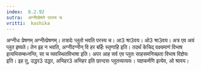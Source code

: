 ```yaml
---
index:  8.2.92
sutra:  अग्नीत्प्रेषणे परस्य च
vritti:  kashika 
---
```


अग्नीधः प्रेषणम् अग्नीत्प्रेषणम्। तत्रादेः प्लुतो भवति परस्य च। आ3 श्रा3वय। ओ3 श्रा3वय। अत्र एव अयं प्लुत इष्यते। तेन इह न भवति, अग्नीदग्नीन् वि हर बर्हिः स्तृणाहि इति। तदर्थं केचिद् वक्ष्यमाणं विभाष इत्यभिसम्बध्नन्ति, सा च व्यवस्थितविभाषा इति। अपर आह सर्व एव प्लुतः साहसमनिच्छता विभाष विज्ञेयः इति। इह तु, उद्धर3 उद्धर, अभिहर3 अभिहर इति छान्दसः प्लुतव्यत्ययः। यज्ञकर्मणि इत्येव, ओ श्रावय।

